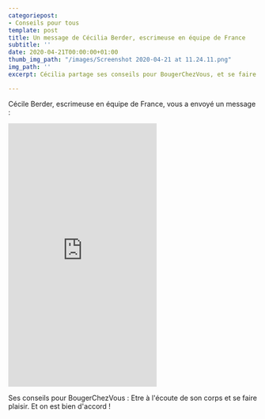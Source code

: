 ```yaml
---
categoriepost:
- Conseils pour tous
template: post
title: Un message de Cécilia Berder, escrimeuse en équipe de France
subtitle: ''
date: 2020-04-21T00:00:00+01:00
thumb_img_path: "/images/Screenshot 2020-04-21 at 11.24.11.png"
img_path: ''
excerpt: Cécilia partage ses conseils pour BougerChezVous, et se faire du bien

---
```

Cécile Berder, escrimeuse en équipe de France, vous a envoyé un message :

<body>
<iframe src="https://player.vimeo.com/video/410139015?title=0&byline=0&portrait=0" width="300" height="533" frameborder="0" allow="autoplay; fullscreen" allowfullscreen></iframe>
</body>


Ses conseils pour BougerChezVous : Etre à l'écoute de son corps et se faire plaisir. Et on est bien d'accord !